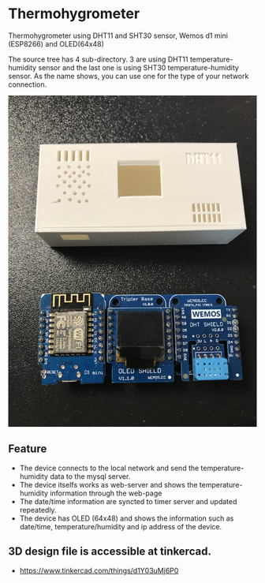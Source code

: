 # Thermohygrometer
Thermohygrometer using DHT11 and SHT30 sensor, Wemos d1 mini (ESP8266) and OLED(64x48)

The source tree has 4 sub-directory.
3 are using DHT11 temperature-humidity sensor and the last one is using SHT30 temperature-humidity sensor.
As the name shows, you can use one for the type of your network connection.

<a> <img alt="Pic" src="https://github.com/nkkim91/Thermohygrometer/blob/master/pictures/Thermohygrometer1.JPG"> </a>


## Feature
- The device connects to the local network and send the temperature-humidity data to the mysql server.
- The device itselfs works as web-server and shows the temperature-humidity information through the web-page
- The date/time information are syncted to timer server and updated repeatedly.
- The device has OLED (64x48) and shows the information such as date/time, temperature/humidity and ip address of the device.

## 3D design file is accessible at tinkercad.
- https://www.tinkercad.com/things/d1Y03uMj6P0 

